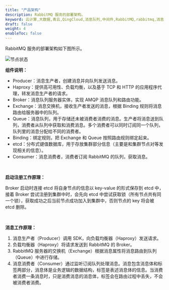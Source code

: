 ```yaml
---
title: "产品架构"
description: RabbitMQ 服务的部署架构。
keyword: 云计算,大数据,青云,QingCloud,消息队列,中间件,RabbitMQ,rabbitmq,消息队列服务,消息中间件,产品架构,产品简介
draft: false
weight: 4
enableToc: false
---
```


RabbitMQ 服务的部署架构如下图所示。

![节点状态](../../_images/architecture.svg)

**组件说明：**

- Producer：消息生产者，创建消息并向队列发送消息。
- Haproxy：提供高可用性、负载均衡，以及基于 TCP 和 HTTP 的应用程序代理，转发消息生产者的请求。
- Broker：消息队列服务器实体，实现 AMQP 消息队列和路由功能。
- Exchange：消息交换机，接收生产者发送的消息，根据 Binding 规则将消息路由给服务器中的队列。
- Queue：消息队列，用于存储还未被消费者消费的消息。生产者将消息送到队列，消费者从队列中获取和消费消息。多个消费者可以同时订阅同一个队列，队列里的消息分配给不同的消费者。
- Binding：绑定规则，把 Exchange 和 Queue 按照路由规则绑定起来。
- etcd：分布式键值数据库，用于存放集群部分信息（主要是和集群节点对等发现相关的信息）。
- Consumer：消息消费者，消费者订阅 RabbitMQ 的队列，获取消息。

</br>

**启动注册工作原理：**

Broker 启动时连接 etcd 将自身节点的信息以 key-value 的形式保存到 etcd 中，接着 Broker 尝试注册到集群中时，会先向 etcd 中尝试获取锁（所有节点共有同一个锁），获取成功之后当前节点成功加入到集群中，否则节点的 key 将会被 etcd 删除。

</br>

**消息工作原理：**

1. 消息生产者（Producer）调用 SDK，向负载均衡器（Haproxy）发送请求。
2. 负载均衡器（Haproxy）将请求发送到 RabbitMQ 的 Broker。
3. RabbitMQ 服务器的交换机（Exchange）根据消息属性将消息路由到队列（Queue）中进行存储。
4. 消息消费者（Consumer）通过监听订阅队列处理消息。消息包含消息体和标签两部分，消息体是业务逻辑的数据结构，标签是表述消息体的信息。当消费者消费一条消息时，只是消费消息的消息体，标签会在路由过程中丢失，不会被消费者消费。

